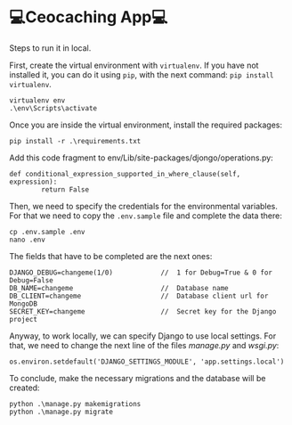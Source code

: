 💻Ceocaching App💻
================================================================

Steps to run it in local.

First, create the virtual environment with `virtualenv`. If you have not installed it, you can do it using `pip`, with the next command: `pip install virtualenv`.

```
virtualenv env
.\env\Scripts\activate
```

Once you are inside the virtual environment, install the required packages:

```
pip install -r .\requirements.txt
```

Add this code fragment to env/Lib/site-packages/djongo/operations.py:

```
def conditional_expression_supported_in_where_clause(self, expression):
        return False
```

Then, we need to specify the credentials for the environmental variables. For that we need to copy the `.env.sample` file and complete the data there:

```
cp .env.sample .env
nano .env
```

The fields that have to be completed are the next ones:

```
DJANGO_DEBUG=changeme(1/0)            //  1 for Debug=True & 0 for Debug=False
DB_NAME=changeme                      //  Database name
DB_CLIENT=changeme                    //  Database client url for MongoDB
SECRET_KEY=changeme                   //  Secret key for the Django project
```

Anyway, to work locally, we can specify Django to use local settings. For that, we need to change the next line of the files *manage.py* and *wsgi.py*:

```
os.environ.setdefault('DJANGO_SETTINGS_MODULE', 'app.settings.local')
```

To conclude, make the necessary migrations and the database will be created:

```
python .\manage.py makemigrations
python .\manage.py migrate
```